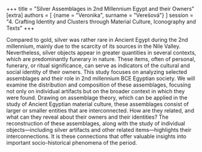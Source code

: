 +++
title = "Silver Assemblages in 2nd Millennium Egypt and their Owners"
[extra]
authors = [
    {name = "Veronika", surname = "Verešová"}
]
session = "4. Crafting Identity and Clusters through Material Culture, Iconography and Texts"
+++

Compared to gold, silver was rather rare in Ancient Egypt during the 2nd millennium, mainly due to the scarcity of its sources in the Nile Valley. Nevertheless, silver objects appear in greater quantities in several contexts, which are predominantly funerary in nature. These items, often of personal, funerary, or ritual significance, can serve as indicators of the cultural and social identity of their owners. This study focuses on analyzing selected assemblages and their role in 2nd millennium BCE Egyptian society. We will examine the distribution and composition of these assemblages, focusing not only on individual artifacts but on the broader context in which they were found.
Drawing on assemblage theory, which can be applied in the study of Ancient Egyptian material culture, these assemblages consist of larger or smaller entities that are interconnected. How are they related, and what can they reveal about their owners and their identities? The reconstruction of these assemblages, along with the study of individual objects—including silver artifacts and other related items—highlights their interconnections. It is these connections that offer valuable insights into important socio-historical phenomena of the period.



